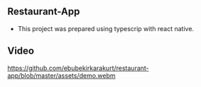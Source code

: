 ## Restaurant-App
- This project was prepared using typescrip with react native.

## Video
https://github.com/ebubekirkarakurt/restaurant-app/blob/master/assets/demo.webm

